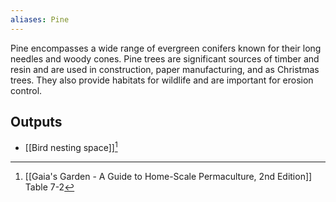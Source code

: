 ```yaml
---
aliases: Pine
---
```

Pine encompasses a wide range of evergreen conifers known for their long needles and woody cones. Pine trees are significant sources of timber and resin and are used in construction, paper manufacturing, and as Christmas trees. They also provide habitats for wildlife and are important for erosion control.
## Outputs
- [[Bird nesting space]][^1]

[^1]: [[Gaia's Garden - A Guide to Home-Scale Permaculture, 2nd Edition]] Table 7-2